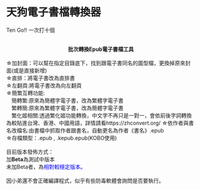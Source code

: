 # 天狗電子書檔轉換器<BR>
Ten Go!! 一次打十個<BR>
<BR>
  <B><CENTER>批次轉換Epub電子書檔工具</CENTER></B><BR>
☆加封面：可以幫在指定目錄底下，找到跟電子書同名的圖型檔，更換掉原來封面(或是直接新增)<BR>
☆直排：將電子書改為直排書<BR>
☆左翻頁:將電子書改為向左翻頁<BR>
☆簡繁互轉功能:<BR>
　簡轉繁:原來為簡體字電子書，改為繁體字電子書<BR>
　繁轉簡:原來為繁體字電子書，改為簡體字電子書<BR>
　繁化姬相關:透過繁化姬功能轉換，中文字不再只是一對一，會依前後字詞轉換為較貼進台灣、香港、中國用語，詳情請看https://zhconvert.org/
☆依作者與書名改檔名:由書檔中抓取作者跟書名，自動更名為作者《書名》.epub<BR>
☆存檔類型：.epub , .kepub.epub(KOBO使用)<BR>
<BR>
目前版本發佈方式：<BR>
加<B>Beta</b>為測試中版本<BR>
未加Beta者，為<font color="blue">相對較穩定版本。</font><BR>
<BR>
因小弟還不會正確編譯程式，似乎有些防毒軟體會詢問是否要執行。<BR>
